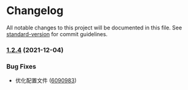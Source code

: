 # Changelog

All notable changes to this project will be documented in this file. See [standard-version](https://github.com/conventional-changelog/standard-version) for commit guidelines.

### [1.2.4](https://github.com/liuxiankun1234/notes/compare/v1.2.3...v1.2.4) (2021-12-04)


### Bug Fixes

* 优化配置文件 ([6090983](https://github.com/liuxiankun1234/notes/commit/6090983482e263990b94ca953a0d1c72039882f2))
